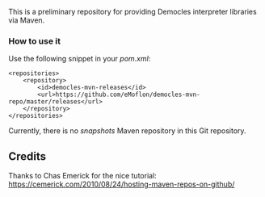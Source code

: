 This is a preliminary repository for providing Democles interpreter libraries via Maven.

### How to use it

Use the following snippet in your *pom.xml*:
```
<repositories>
    <repository>
        <id>democles-mvn-releases</id>
        <url>https://github.com/eMoflon/democles-mvn-repo/master/releases</url>
    </repository>
</repositories>
```

Currently, there is no *snapshots* Maven repository in this Git repository.



## Credits
Thanks to Chas Emerick for the nice tutorial: https://cemerick.com/2010/08/24/hosting-maven-repos-on-github/
